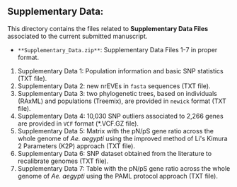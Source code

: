 
## 
## Supplementary Data: 

This directory contains the files related to **Supplementary Data Files** associated to the current submitted manuscript.

* `**Supplementary_Data.zip**`: Supplementary Data Files 1-7 in proper format.

1) Supplementary Data 1: Population information and basic SNP statistics (TXT file).
2) Supplementary Data 2: new nrEVEs in `fasta` sequences (TXT file).
3) Supplementary Data 3: two phylogenetic trees, based on individuals (RAxML) and populations (Treemix), are provided in `newick` format (TXT file).
4) Supplementary Data 4: 10,030 SNP outliers associated to 2,266 genes are provided in `VCF` format (\*.VCF.GZ file).
5) Supplementary Data 5: Matrix with the pN/pS gene ratio across the whole genome of *Ae. aegypti* using the improved method of Li's Kimura 2 Parameters (K2P) approach (TXT file).
6) Supplementary Data 6: SNP dataset obtained from the literature to recalibrate genomes (TXT file).
7) Supplementary Data 7: Table with the pN/pS gene ratio across the whole genome of *Ae. aegypti* using the PAML protocol approach (TXT file).

